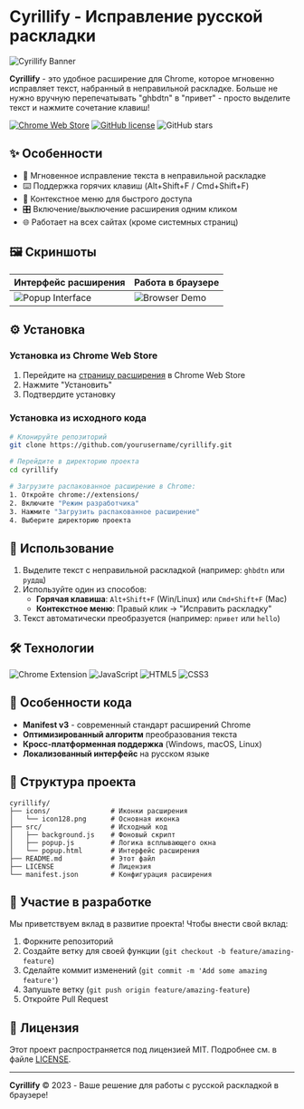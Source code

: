 # Cyrillify - Исправление русской раскладки

![Cyrillify Banner](https://via.placeholder.com/1200x400/3a0ca3/ffffff?text=Cyrillify+-+Исправление+русской+раскладки)

**Cyrillify** - это удобное расширение для Chrome, которое мгновенно исправляет текст, набранный в неправильной раскладке. Больше не нужно вручную перепечатывать "ghbdtn" в "привет" - просто выделите текст и нажмите сочетание клавиш!

[![Chrome Web Store](https://img.shields.io/chrome-web-store/v/your-extension-id?color=blue&label=Chrome%20Web%20Store)](https://chrome.google.com/webstore/detail/cyrillify/your-extension-id)
[![GitHub license](https://img.shields.io/github/license/yourusername/cyrillify)](https://github.com/yourusername/cyrillify/blob/main/LICENSE)
![GitHub stars](https://img.shields.io/github/stars/yourusername/cyrillify?style=social)

## ✨ Особенности

- 🔄 Мгновенное исправление текста в неправильной раскладке
- ⌨️ Поддержка горячих клавиш (Alt+Shift+F / Cmd+Shift+F)
- 📌 Контекстное меню для быстрого доступа
- 🎛️ Включение/выключение расширения одним кликом
- 🌐 Работает на всех сайтах (кроме системных страниц)

## 🖼️ Скриншоты

| Интерфейс расширения | Работа в браузере |
|----------------------|-------------------|
| ![Popup Interface](https://via.placeholder.com/400x600/4cc9f0/ffffff?text=Интерфейс+Cyrillify) | ![Browser Demo](https://via.placeholder.com/400x600/4361ee/ffffff?text=Демонстрация+работы) |

## ⚙️ Установка

### Установка из Chrome Web Store
1. Перейдите на [страницу расширения](https://chrome.google.com/webstore/detail/cyrillify/your-extension-id) в Chrome Web Store
2. Нажмите "Установить"
3. Подтвердите установку

### Установка из исходного кода
```bash
# Клонируйте репозиторий
git clone https://github.com/yourusername/cyrillify.git

# Перейдите в директорию проекта
cd cyrillify

# Загрузите распакованное расширение в Chrome:
1. Откройте chrome://extensions/
2. Включите "Режим разработчика"
3. Нажмите "Загрузить распакованное расширение"
4. Выберите директорию проекта
```

## 🚀 Использование

1. Выделите текст с неправильной раскладкой (например: `ghbdtn` или `руддщ`)
2. Используйте один из способов:
   - **Горячая клавиша**: `Alt+Shift+F` (Win/Linux) или `Cmd+Shift+F` (Mac)
   - **Контекстное меню**: Правый клик → "Исправить раскладку"
3. Текст автоматически преобразуется (например: `привет` или `hello`)

## 🛠️ Технологии

![Chrome Extension](https://img.shields.io/badge/Chrome_Extension-4285F4?style=for-the-badge&logo=GoogleChrome&logoColor=white)
![JavaScript](https://img.shields.io/badge/JavaScript-F7DF1E?style=for-the-badge&logo=javascript&logoColor=black)
![HTML5](https://img.shields.io/badge/HTML5-E34F26?style=for-the-badge&logo=html5&logoColor=white)
![CSS3](https://img.shields.io/badge/CSS3-1572B6?style=for-the-badge&logo=css3&logoColor=white)

## 🌟 Особенности кода

- **Manifest v3** - современный стандарт расширений Chrome
- **Оптимизированный алгоритм** преобразования текста
- **Кросс-платформенная поддержка** (Windows, macOS, Linux)
- **Локализованный интерфейс** на русском языке

## 📂 Структура проекта

```
cyrillify/
├── icons/               # Иконки расширения
│   └── icon128.png      # Основная иконка
├── src/                 # Исходный код
│   ├── background.js    # Фоновый скрипт
│   ├── popup.js         # Логика всплывающего окна
│   └── popup.html       # Интерфейс расширения
├── README.md            # Этот файл
├── LICENSE              # Лицензия
└── manifest.json        # Конфигурация расширения
```

## 🤝 Участие в разработке

Мы приветствуем вклад в развитие проекта! Чтобы внести свой вклад:

1. Форкните репозиторий
2. Создайте ветку для своей функции (`git checkout -b feature/amazing-feature`)
3. Сделайте коммит изменений (`git commit -m 'Add some amazing feature'`)
4. Запушьте ветку (`git push origin feature/amazing-feature`)
5. Откройте Pull Request

## 📜 Лицензия

Этот проект распространяется под лицензией MIT. Подробнее см. в файле [LICENSE](LICENSE).

---

**Cyrillify** © 2023 - Ваше решение для работы с русской раскладкой в браузере!